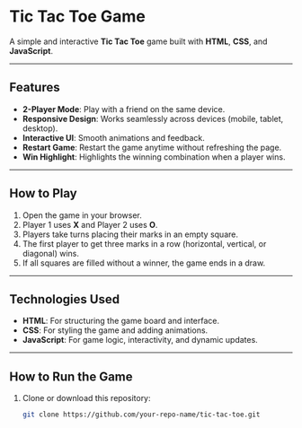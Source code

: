 # Tic Tac Toe Game

A simple and interactive **Tic Tac Toe** game built with **HTML**, **CSS**, and **JavaScript**.

---

## Features

- **2-Player Mode**: Play with a friend on the same device.
- **Responsive Design**: Works seamlessly across devices (mobile, tablet, desktop).
- **Interactive UI**: Smooth animations and feedback.
- **Restart Game**: Restart the game anytime without refreshing the page.
- **Win Highlight**: Highlights the winning combination when a player wins.

---

## How to Play

1. Open the game in your browser.
2. Player 1 uses **X** and Player 2 uses **O**.
3. Players take turns placing their marks in an empty square.
4. The first player to get three marks in a row (horizontal, vertical, or diagonal) wins.
5. If all squares are filled without a winner, the game ends in a draw.

---

## Technologies Used

- **HTML**: For structuring the game board and interface.
- **CSS**: For styling the game and adding animations.
- **JavaScript**: For game logic, interactivity, and dynamic updates.

---

## How to Run the Game

1. Clone or download this repository:
   ```bash
   git clone https://github.com/your-repo-name/tic-tac-toe.git
